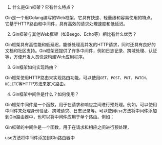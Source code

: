 
1.  什么是Gin框架？它有什么特点？

Gin是一个用Golang编写的Web框架，它具有快速、轻量级和容易使用的特点。它基于HTTP路由和中间件，具有高效的请求处理速度和低延迟。

2.  Gin框架与其他Web框架（如Beego、Echo等）相比有什么优势？

Gin框架具有高性能和低延迟，能够处理高并发的HTTP请求，同时还具有良好的文档和社区支持。Gin框架还提供了许多中间件，例如日志记录、跨域处理、认证等，方便开发人员快速构建Web应用程序。

3.  Gin框架如何实现路由？

Gin框架使用HTTP路由来实现路由功能，可以使用`GET`、`POST`、`PUT`、`PATCH`、`DELETE`等HTTP方法来定义路由。

4.  Gin框架中间件是什么？如何使用？

Gin框架中间件是一个函数，用于在请求和响应之间进行预处理。例如，可以使用中间件来处理身份验证、跨域请求、日志记录等。可以使用`Use`方法将中间件添加到Gin路由器中，也可以将中间件应用于单个路由。例如：

Gin框架的中间件是一个函数，用于在请求和相应之间进行预处理，

use方法将中间件添加到GIn路由器中



